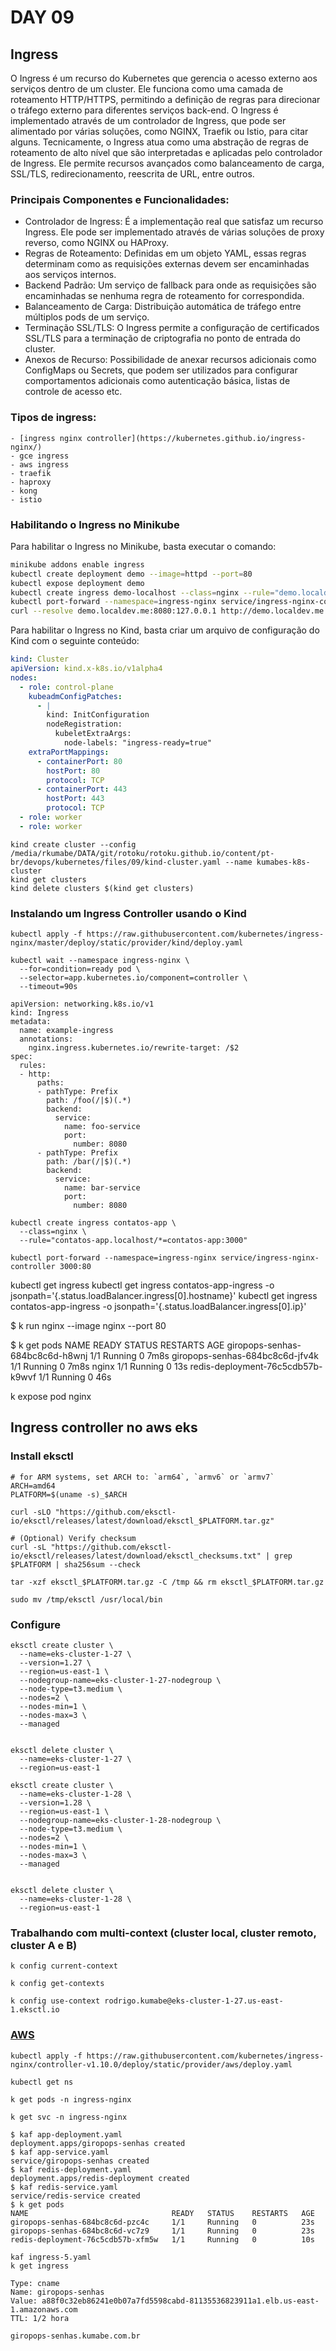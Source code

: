 # DAY 09

## Ingress

O Ingress é um recurso do Kubernetes que gerencia o acesso externo aos serviços dentro de um cluster. Ele funciona como uma camada de roteamento HTTP/HTTPS, permitindo a definição de regras para direcionar o tráfego externo para diferentes serviços back-end. O Ingress é implementado através de um controlador de Ingress, que pode ser alimentado por várias soluções, como NGINX, Traefik ou Istio, para citar alguns.
Tecnicamente, o Ingress atua como uma abstração de regras de roteamento de alto nível que são interpretadas e aplicadas pelo controlador de Ingress. Ele permite recursos avançados como balanceamento de carga, SSL/TLS, redirecionamento, reescrita de URL, entre outros.

### Principais Componentes e Funcionalidades:

- Controlador de Ingress: É a implementação real que satisfaz um recurso Ingress. Ele pode ser implementado através de várias soluções de proxy reverso, como NGINX ou HAProxy.
- Regras de Roteamento: Definidas em um objeto YAML, essas regras determinam como as requisições externas devem ser encaminhadas aos serviços internos.
- Backend Padrão: Um serviço de fallback para onde as requisições são encaminhadas se nenhuma regra de roteamento for correspondida.
- Balanceamento de Carga: Distribuição automática de tráfego entre múltiplos pods de um serviço.
- Terminação SSL/TLS: O Ingress permite a configuração de certificados SSL/TLS para a terminação de criptografia no ponto de entrada do cluster.
- Anexos de Recurso: Possibilidade de anexar recursos adicionais como ConfigMaps ou Secrets, que podem ser utilizados para configurar comportamentos adicionais como autenticação básica, listas de controle de acesso etc.

### Tipos de ingress:

    - [ingress nginx controller](https://kubernetes.github.io/ingress-nginx/)
    - gce ingress
    - aws ingress
    - traefik
    - haproxy
    - kong
    - istio

### Habilitando o Ingress no Minikube

Para habilitar o Ingress no Minikube, basta executar o comando:

```bash
minikube addons enable ingress
kubectl create deployment demo --image=httpd --port=80
kubectl expose deployment demo
kubectl create ingress demo-localhost --class=nginx --rule="demo.localdev.me/*=demo:80"
kubectl port-forward --namespace=ingress-nginx service/ingress-nginx-controller 8080:80
curl --resolve demo.localdev.me:8080:127.0.0.1 http://demo.localdev.me:8080
```

Para habilitar o Ingress no Kind, basta criar um arquivo de configuração do Kind com o seguinte conteúdo:

```yaml
kind: Cluster
apiVersion: kind.x-k8s.io/v1alpha4
nodes:
  - role: control-plane
    kubeadmConfigPatches:
      - |
        kind: InitConfiguration
        nodeRegistration:
          kubeletExtraArgs:
            node-labels: "ingress-ready=true"
    extraPortMappings:
      - containerPort: 80
        hostPort: 80
        protocol: TCP
      - containerPort: 443
        hostPort: 443
        protocol: TCP
  - role: worker
  - role: worker
```

```
kind create cluster --config /media/rkumabe/DATA/git/rotoku/rotoku.github.io/content/pt-br/devops/kubernetes/files/09/kind-cluster.yaml --name kumabes-k8s-cluster
kind get clusters
kind delete clusters $(kind get clusters)
```

### Instalando um Ingress Controller usando o Kind

```
kubectl apply -f https://raw.githubusercontent.com/kubernetes/ingress-nginx/master/deploy/static/provider/kind/deploy.yaml

kubectl wait --namespace ingress-nginx \
  --for=condition=ready pod \
  --selector=app.kubernetes.io/component=controller \
  --timeout=90s

apiVersion: networking.k8s.io/v1
kind: Ingress
metadata:
  name: example-ingress
  annotations:
    nginx.ingress.kubernetes.io/rewrite-target: /$2
spec:
  rules:
  - http:
      paths:
      - pathType: Prefix
        path: /foo(/|$)(.*)
        backend:
          service:
            name: foo-service
            port:
              number: 8080
      - pathType: Prefix
        path: /bar(/|$)(.*)
        backend:
          service:
            name: bar-service
            port:
              number: 8080

```

```
kubectl create ingress contatos-app \
  --class=nginx \
  --rule="contatos-app.localhost/*=contatos-app:3000"

kubectl port-forward --namespace=ingress-nginx service/ingress-nginx-controller 3000:80
```

kubectl get ingress
kubectl get ingress contatos-app-ingress -o jsonpath='{.status.loadBalancer.ingress[0].hostname}'
kubectl get ingress contatos-app-ingress -o jsonpath='{.status.loadBalancer.ingress[0].ip}'

$ k run nginx --image nginx --port 80

$ k get pods
NAME READY STATUS RESTARTS AGE
giropops-senhas-684bc8c6d-h8wnj 1/1 Running 0 7m8s
giropops-senhas-684bc8c6d-jfv4k 1/1 Running 0 7m8s
nginx 1/1 Running 0 13s
redis-deployment-76c5cdb57b-k9wvf 1/1 Running 0 46s

k expose pod nginx

## Ingress controller no aws eks

### Install eksctl

```
# for ARM systems, set ARCH to: `arm64`, `armv6` or `armv7`
ARCH=amd64
PLATFORM=$(uname -s)_$ARCH

curl -sLO "https://github.com/eksctl-io/eksctl/releases/latest/download/eksctl_$PLATFORM.tar.gz"

# (Optional) Verify checksum
curl -sL "https://github.com/eksctl-io/eksctl/releases/latest/download/eksctl_checksums.txt" | grep $PLATFORM | sha256sum --check

tar -xzf eksctl_$PLATFORM.tar.gz -C /tmp && rm eksctl_$PLATFORM.tar.gz

sudo mv /tmp/eksctl /usr/local/bin
```

### Configure

```
eksctl create cluster \
  --name=eks-cluster-1-27 \
  --version=1.27 \
  --region=us-east-1 \
  --nodegroup-name=eks-cluster-1-27-nodegroup \
  --node-type=t3.medium \
  --nodes=2 \
  --nodes-min=1 \
  --nodes-max=3 \
  --managed


eksctl delete cluster \
  --name=eks-cluster-1-27 \
  --region=us-east-1
```

```
eksctl create cluster \
  --name=eks-cluster-1-28 \
  --version=1.28 \
  --region=us-east-1 \
  --nodegroup-name=eks-cluster-1-28-nodegroup \
  --node-type=t3.medium \
  --nodes=2 \
  --nodes-min=1 \
  --nodes-max=3 \
  --managed


eksctl delete cluster \
  --name=eks-cluster-1-28 \
  --region=us-east-1
```

### Trabalhando com multi-context (cluster local, cluster remoto, cluster A e B)

```
k config current-context

k config get-contexts

k config use-context rodrigo.kumabe@eks-cluster-1-27.us-east-1.eksctl.io
```

### [AWS](https://kubernetes.github.io/ingress-nginx/deploy/#aws)

```
kubectl apply -f https://raw.githubusercontent.com/kubernetes/ingress-nginx/controller-v1.10.0/deploy/static/provider/aws/deploy.yaml

kubectl get ns

k get pods -n ingress-nginx

k get svc -n ingress-nginx
```

```
$ kaf app-deployment.yaml
deployment.apps/giropops-senhas created
$ kaf app-service.yaml
service/giropops-senhas created
$ kaf redis-deployment.yaml
deployment.apps/redis-deployment created
$ kaf redis-service.yaml
service/redis-service created
$ k get pods
NAME                                READY   STATUS    RESTARTS   AGE
giropops-senhas-684bc8c6d-pzc4c     1/1     Running   0          23s
giropops-senhas-684bc8c6d-vc7z9     1/1     Running   0          23s
redis-deployment-76c5cdb57b-xfm5w   1/1     Running   0          10s

kaf ingress-5.yaml
k get ingress
```

```
Type: cname
Name: giropops-senhas
Value: a88f0c32eb86241e0b07a7fd5598cabd-81135536823911a1.elb.us-east-1.amazonaws.com
TTL: 1/2 hora

giropops-senhas.kumabe.com.br
```
